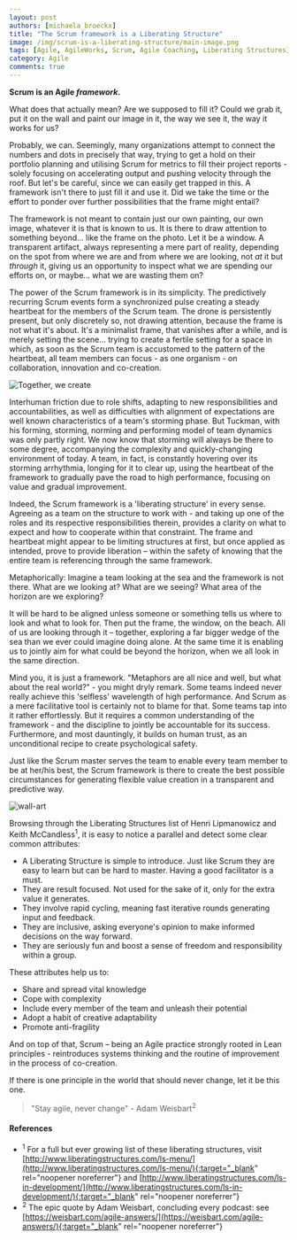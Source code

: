 ```yaml
---
layout: post
authors: [michaela_broeckx]
title: "The Scrum framework is a Liberating Structure"
image: /img/scrum-is-a-liberating-structure/main-image.png
tags: [Agile, AgileWorks, Scrum, Agile Coaching, Liberating Structures]
category: Agile
comments: true
---
```


<strong>Scrum is an Agile <em>framework</em>.</strong>

What does that actually mean?
Are we supposed to fill it? 
Could we grab it, put it on the wall and paint our image in it, the way we see it, the way it works for us?

Probably, we can. 
Seemingly, many organizations attempt to connect the numbers and dots in precisely that way, trying to get a hold on their portfolio planning and utilising Scrum for metrics to fill their project reports - solely focusing on accelerating output and pushing velocity through the roof. 
But let's be careful, since we can easily get trapped in this. 
A framework isn't there to just fill it and use it. 
Did we take the time or the effort to ponder over further possibilities that the frame might entail?

The framework is not meant to contain just our own painting, our own image, whatever it is that is known to us. 
It is there to draw attention to something beyond... like the frame on the photo. 
Let it be a window. 
A transparent artifact, always representing a mere part of reality, depending on the spot from where we are and from where we are looking, not <em>at</em> it but <em>through</em> it, giving us an opportunity to inspect what we are spending our efforts on, or maybe... what we are wasting them on?

The power of the Scrum framework is in its simplicity. 
The predictively recurring Scrum events form a synchronized pulse creating a steady heartbeat for the members of the Scrum team. 
The drone is persistently present, but only discretely so, not drawing attention, because the frame is not what it's about. 
It's a minimalist frame, that vanishes after a while, and is merely setting the scene... trying to create a fertile setting for a space in which, as soon as the Scrum team is accustomed to the pattern of the heartbeat, all team members can focus - as one organism - on collaboration, innovation and co-creation.

<img alt="Together, we create" src="{{ '/img/scrum-is-a-liberating-structure/together-we-create.png' | prepend: site.baseurl }}" class="image fit" style="margin:0px auto; max-width: 750px;">

Interhuman friction due to role shifts, adapting to new responsibilities and accountabilities, as well as difficulties with alignment of expectations are well known characteristics of a team's storming phase. 
But Tuckman, with his forming, storming, norming and performing model of team dynamics was only partly right. 
We now know that storming will always be there to some degree, accompanying the complexity and quickly-changing environment of today. 
A team, in fact, is constantly hovering over its storming arrhythmia, longing for it to clear up, using the heartbeat of the framework to gradually pave the road to high performance, focusing on value and gradual improvement.

Indeed, the Scrum framework is a 'liberating structure' in every sense. 
Agreeing as a team on the structure to work with - and taking up one of the roles and its respective responsibilities therein, provides a clarity on what to expect and how to cooperate within that constraint. 
The frame and heartbeat might appear to be limiting structures at first, but once applied as intended, prove to provide liberation – within the safety of knowing that the entire team is referencing through the same framework.

Metaphorically: Imagine a team looking at the sea and the framework is not there. 
What are we looking at? 
What are we seeing? 
What area of the horizon are we exploring? 

It will be hard to be aligned unless someone or something tells us where to look and what to look for. 
Then put the frame, the window, on the beach. 
All of us are looking through it – together, exploring a far bigger wedge of the sea than we ever could imagine doing alone.
At the same time it is enabling us to jointly aim for what could be beyond the horizon, when we all look in the same direction.

Mind you, it is just a framework. 
"Metaphors are all nice and well, but what about the real world?" - you might dryly remark. 
Some teams indeed never really achieve this 'selfless' wavelength of high performance. 
And Scrum as a mere facilitative tool is certainly not to blame for that. 
Some teams tap into it rather effortlessly. 
But it requires a common understanding of the framework - and the discipline to jointly be accountable for its success. 
Furthermore, and most dauntingly, it builds on human trust, as an unconditional recipe to create psychological safety.

Just like the Scrum master serves the team to enable every team member to be at her/his best, the Scrum framework is there to create the best possible circumstances for generating flexible value creation in a transparent and predictive way.

<img alt="wall-art" src="{{ '/img/scrum-is-a-liberating-structure/wall-art.png' | prepend: site.baseurl }}" class="image fit" style="margin:0px auto; max-width: 750px;">

Browsing through the Liberating Structures list of Henri Lipmanowicz and Keith McCandless<sup>1</sup>, it is easy to notice a parallel and detect some clear common attributes:

* A Liberating Structure is simple to introduce. Just like Scrum they are easy to learn but can be hard to master. Having a good facilitator is a must.
* They are result focused. Not used for the sake of it, only for the extra value it generates.
* They involve rapid cycling, meaning fast iterative rounds generating input and feedback.
* They are inclusive, asking everyone's opinion to make informed decisions on the way forward.
* They are seriously fun and boost a sense of freedom and responsibility within a group.

These attributes help us to:

* Share and spread vital knowledge
* Cope with complexity
* Include every member of the team and unleash their potential
* Adopt a habit of creative adaptability
* Promote anti-fragility

And on top of that, Scrum – being an Agile practice strongly rooted in Lean principles - reintroduces systems thinking and the routine of improvement in the process of co-creation.

If there is one principle in the world that should never change, let it be this one.

> "Stay agile, never change" - Adam Weisbart<sup>2</sup>


#### References
* <sup>1</sup> For a full but ever growing list of these liberating structures, visit [http://www.liberatingstructures.com/ls-menu/](http://www.liberatingstructures.com/ls-menu/){:target="_blank" rel="noopener noreferrer"} and [http://www.liberatingstructures.com/ls-in-development/](http://www.liberatingstructures.com/ls-in-development/){:target="_blank" rel="noopener noreferrer"}
* <sup>2</sup> The epic quote by Adam Weisbart, concluding every podcast: see [https://weisbart.com/agile-answers/](https://weisbart.com/agile-answers/){:target="_blank" rel="noopener noreferrer"}

